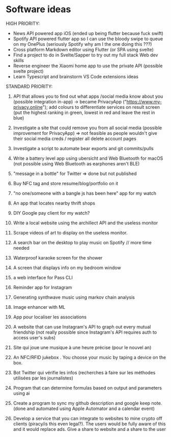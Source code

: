# Software ideas
HIGH PRIORITY:

* News API powered app iOS (ended up being flutter because fuck swift) 
* Spotify API powered flutter app so I can use the bloody swipe to queue on my OnePlus (seriously Spotify why am I the one doing this ???)
* Cross platform Markdown editor using Flutter (or SPA using svelte) 
* Find a project to do in Svelte/Sapper to try out my full stack Web dev skills 
* Reverse engineer the Xiaomi home app to use the private API (possible svelte project) 
* Learn Typescript and brainstorm VS Code extensions ideas

STANDARD PRIORITY:

1. API that allows you to find out what apps
/social media know about you (possible integration in-app) → became PrivacyApp ("https://www.my-privacy.online"); add colours to differentiate services on result screen (put the highest ranking in green, lowest in red and leave the rest in blue)

2. Investigate a site that could remove you from all social media (possible improvement for PrivacyApp) => not feasible as people wouldn't give their social media creds / register all delete account pages

3. Investigate a script to automate bear exports and git commits/pulls

4. Write a battery level app using ubersicht and Web Bluetooth for macOS (not possible using Web Bluetooth as earphones aren't BLE) 

5. "message in a bottle" for Twitter => done but not published

6. Buy NFC tag and store resume/blog/portfolio on it 

7. "no one/someone with a bangle js has been here" app for my watch

8. An app that locates nearby thrift shops

9. DIY Google pay client for my watch?

10. Write a local website using the archillect API and the useless monitor

11. Scrape videos of art to display on the useless monitor.

12. A search bar on the desktop to play music on Spotify // more time needed

13. Waterproof karaoke screen for the shower

14. A screen that displays info on my bedroom window

15. a web interface for Pass CLI

16. Reminder app for Instagram 

17. Generating synthwave music using markov chain analysis

18. Image enhancer with ML

19. App pour localiser les associations 

20. A website that can use Instagram's API to graph out every mutual friendship (not really possible since Instagram's API requires auth to access user's subs)

20. Site qui joue une musique à une heure précise (pour le nouvel an)

21. An NFC/RFID jukebox . You choose your music by taping a device on the box.

22. Bot Twitter qui vérifie les infos (recherches à faire sur les méthodes utilisées par les journalistes)

23. Program that can determine formulas based on output and parameters using ai

24. Create a program to sync my github description and google keep note. (done and automated using Apple Automator and a calendar event)

25. Develop a service that you can integrate to websites to mine crypto off clients (piracy/is this even legal?). The users would be fully aware of this and it would replace ads. Give a share to website and a share to the user
